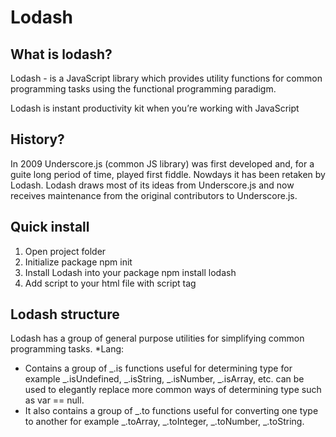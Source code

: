 # Lodash

## What is lodash?

Lodash - is a JavaScript library which provides utility functions for common programming tasks using the functional programming paradigm.

Lodash is instant productivity kit when you’re working with JavaScript

## History?

In 2009 Underscore.js (common JS library) was first developed and, for a guite long period of time, played first fiddle. Nowdays it has been retaken by Lodash.
Lodash draws most of its ideas from Underscore.js and now receives maintenance from the original contributors to Underscore.js.

## Quick install

1. Open project folder
2. Initialize package
  npm init
3. Install Lodash into your package
  npm install lodash
4. Add script to your html file with script tag
  <script src="lodash.js"></script>

## Lodash structure

Lodash has a group of general purpose utilities for simplifying common programming tasks.
*Lang:

  * Contains a group of _.is functions useful for determining type for example _.isUndefined, _.isString, _.isNumber, _.isArray, etc. can be used to elegantly replace more common ways of determining type such as var == null.
  * It also contains a group of _.to functions useful for converting one type to another for example _.toArray, _.toInteger, _.toNumber, _.toString.
